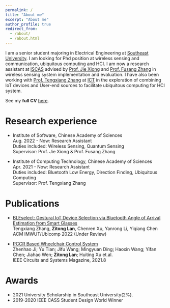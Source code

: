 ```yaml
---
permalink: /
title: "About me"
excerpt: "About me"
author_profile: true
redirect_from: 
  - /about/
  - /about.html
---
```


I am a senior student majoring in Electrical Engineering at [Southeast University](https://www.seu.edu.cn/). I am looking for Phd position at wireless sensing and communication, ubiquitous computing and HCI. I am now a research assistant at [ISCAS](http://english.is.cas.cn/) advised by [Prof. Jie Xiong](https://people.cs.umass.edu/~jxiong/) and [Prof. Fusang Zhang](https://people.ucas.edu.cn/~zhangfusang?language=en) in wireless sensing system implementation and evaluation. I have also been working with [Prof. Tengxiang Zhang](https://txzhang.info/) at [ICT](http://www.ict.ac.cn/) in the exploration of combining IoT devices and User-end sources to facilitate ubiquitous computing for HCI system. 

See my **full CV** [here](http://zitonglan.github.io/files/CV_lanzitong.pdf).

Research experience
======
* Institute of Software, Chinese Academy of Sciences<br>
  Aug. 2022 - Now: Research Assistant<br>
  Duties included: Wireless Sensing, Quantum Sensing<br>
  Supervisor: Prof. Jie Xiong & Prof. Fusang Zhang

* Institute of Computing Technology, Chinese Academy of Sciences<br>
  Apr. 2021 - Now: Research Assistant<br>
  Duties included: Bluetooth Low Energy, Direction Finding, Ubiquitous Computing<br>
  Supervisor: Prof. Tengxiang Zhang


Publications
======
* [BLEselect: Gestural IoT Device Selection via Bluetooth Angle of Arrival Estimation from Smart Glasses](http://zitonglan.github.io)<br>
  Tengxiang Zhang, **Zitong Lan**, Chenren Xu, Yanrong Li, Yiqiang Chen<br>
  ACM IMWUT/Ubicomp 2022 (Under Review)

* [PCCR Based Wheelchair Control System](http://zitonglan.github.io/files/pccr.pdf)<br>
  Zhenhao Ji; Yu Tian; Jifu Wang; Mingyuan Ding; Haoxin Wang; Yifan Chen; Jiahao Wen; **Zitong Lan**; Huiting Xu et.al.<br> 
  IEEE Circuits and Systems Magazine, 2021.8

Awards
=====
* 2021 University Scholarship in Southeast University(2%).
* 2019-2020 IEEE CASS Student Design World Winner